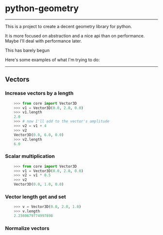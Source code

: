 # python-geometry

---

This is a project to create a decent geometry library for python.

It is more focused on abstraction and a nice api than on performance. Maybe
I'll deal with performance later.

This has barely begun

Here's some examples of what I'm trying to do:

---

## Vectors

### Increase vectors by a length

```python
    >>> from core import Vector3D
    >>> v1 = Vector3D(0.0, 2.0, 0.0)
    >>> v1.length
    2.0
    >>> # now I'll add to the vector's amplitude
    >>> v2 = v1 + 4
    >>> v2
    Vector3D(0.0, 6.0, 0.0)
    >>> v2.length
    6.0
```

### Scalar multiplication

```python
    >>> from core import Vector3D
    >>> v1 = Vector3D(0.0, 2.0, 0.0)
    >>> v2 = v1 * 0.5
    >>> v2
    Vector3D(0.0, 1.0, 0.0)
```

### Vector length get and set

```python
    >>> v = Vector3D(0.0, 2.0, 1.0)
    >>> v.length
    2.2360679774997898
```

### Normalize vectors




